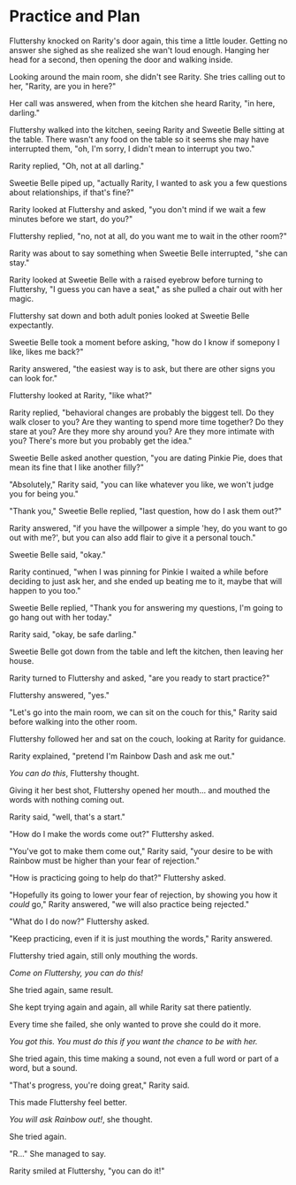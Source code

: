 # Practice and Plan

Fluttershy knocked on Rarity's door again, this time a little louder. Getting no answer she sighed as she realized she wan't loud enough. Hanging her head for a second, then opening the door and walking inside.

Looking around the main room, she didn't see Rarity. She tries calling out to her, "Rarity, are you in here?"

Her call was answered, when from the kitchen she heard Rarity, "in here, darling."

Fluttershy walked into the kitchen, seeing Rarity and Sweetie Belle sitting at the table. There wasn't any food on the table so it seems she may have interrupted them, "oh, I'm sorry, I didn't mean to interrupt you two."

Rarity replied, "Oh, not at all darling."

Sweetie Belle piped up, "actually Rarity, I wanted to ask you a few questions about relationships, if that's fine?"

Rarity looked at Fluttershy and asked, "you don't mind if we wait a few minutes before we start, do you?"

Fluttershy replied, "no, not at all, do you want me to wait in the other room?"

Rarity was about to say something when Sweetie Belle interrupted, "she can stay."

Rarity looked at Sweetie Belle with a raised eyebrow before turning to Fluttershy, "I guess you can have a seat," as she pulled a chair out with her magic.

Fluttershy sat down and both adult ponies looked at Sweetie Belle expectantly.

Sweetie Belle took a moment before asking, "how do I know if somepony I like, likes me back?"

Rarity answered, "the easiest way is to ask, but there are other signs you can look for."

Fluttershy looked at Rarity, "like what?"

Rarity replied, "behavioral changes are probably the biggest tell. Do they walk closer to you? Are they wanting to spend more time together? Do they stare at you? Are they more shy around you? Are they more intimate with you? There's more but you probably get the idea."

Sweetie Belle asked another question, "you are dating Pinkie Pie, does that mean its fine that I like another filly?"

"Absolutely," Rarity said, "you can like whatever you like, we won't judge you for being you."

"Thank you," Sweetie Belle replied, "last question, how do I ask them out?"

Rarity answered, "if you have the willpower a simple 'hey, do you want to go out with me?', but you can also add flair to give it a personal touch."

Sweetie Belle said, "okay."

Rarity continued, "when I was pinning for Pinkie I waited a while before deciding to just ask her, and she ended up beating me to it, maybe that will happen to you too."

Sweetie Belle replied, "Thank you for answering my questions, I'm going to go hang out with her today."

Rarity said, "okay, be safe darling."

Sweetie Belle got down from the table and left the kitchen, then leaving her house.

Rarity turned to Fluttershy and asked, "are you ready to start practice?"

Fluttershy answered, "yes."

"Let's go into the main room, we can sit on the couch for this," Rarity said before walking into the other room.

Fluttershy followed her and sat on the couch, looking at Rarity for guidance.

Rarity explained, "pretend I'm Rainbow Dash and ask me out."

*You can do this*, Fluttershy thought.

Giving it her best shot, Fluttershy opened her mouth... and mouthed the words with nothing coming out.

Rarity said, "well, that's a start."

"How do I make the words come out?" Fluttershy asked.

"You've got to make them come out," Rarity said, "your desire to be with Rainbow must be higher than your fear of rejection."

"How is practicing going to help do that?" Fluttershy asked.

"Hopefully its going to lower your fear of rejection, by showing you how it *could* go," Rarity answered, "we will also practice being rejected."

"What do I do now?" Fluttershy asked.

"Keep practicing, even if it is just mouthing the words," Rarity answered.

Fluttershy tried again, still only mouthing the words.

*Come on Fluttershy, you can do this!*

She tried again, same result.

She kept trying again and again, all while Rarity sat there patiently.

Every time she failed, she only wanted to prove she could do it more.

*You got this. You must do this if you want the chance to be with her.*

She tried again, this time making a sound, not even a full word or part of a word, but a sound.

"That's progress, you're doing great," Rarity said.

This made Fluttershy feel better.

*You will ask Rainbow out!*, she thought.

She tried again.

"R..." She managed to say.

Rarity smiled at Fluttershy, "you can do it!"

